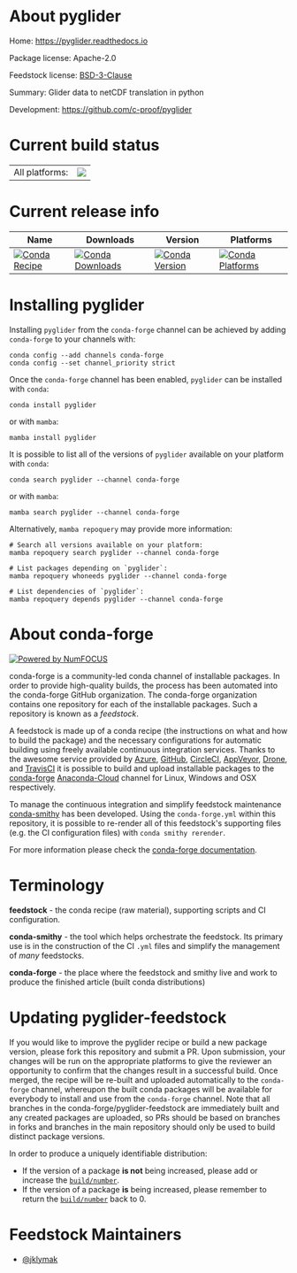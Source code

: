 About pyglider
==============

Home: https://pyglider.readthedocs.io

Package license: Apache-2.0

Feedstock license: [BSD-3-Clause](https://github.com/conda-forge/pyglider-feedstock/blob/main/LICENSE.txt)

Summary: Glider data to netCDF translation in python

Development: https://github.com/c-proof/pyglider

Current build status
====================


<table><tr><td>All platforms:</td>
    <td>
      <a href="https://dev.azure.com/conda-forge/feedstock-builds/_build/latest?definitionId=16507&branchName=main">
        <img src="https://dev.azure.com/conda-forge/feedstock-builds/_apis/build/status/pyglider-feedstock?branchName=main">
      </a>
    </td>
  </tr>
</table>

Current release info
====================

| Name | Downloads | Version | Platforms |
| --- | --- | --- | --- |
| [![Conda Recipe](https://img.shields.io/badge/recipe-pyglider-green.svg)](https://anaconda.org/conda-forge/pyglider) | [![Conda Downloads](https://img.shields.io/conda/dn/conda-forge/pyglider.svg)](https://anaconda.org/conda-forge/pyglider) | [![Conda Version](https://img.shields.io/conda/vn/conda-forge/pyglider.svg)](https://anaconda.org/conda-forge/pyglider) | [![Conda Platforms](https://img.shields.io/conda/pn/conda-forge/pyglider.svg)](https://anaconda.org/conda-forge/pyglider) |

Installing pyglider
===================

Installing `pyglider` from the `conda-forge` channel can be achieved by adding `conda-forge` to your channels with:

```
conda config --add channels conda-forge
conda config --set channel_priority strict
```

Once the `conda-forge` channel has been enabled, `pyglider` can be installed with `conda`:

```
conda install pyglider
```

or with `mamba`:

```
mamba install pyglider
```

It is possible to list all of the versions of `pyglider` available on your platform with `conda`:

```
conda search pyglider --channel conda-forge
```

or with `mamba`:

```
mamba search pyglider --channel conda-forge
```

Alternatively, `mamba repoquery` may provide more information:

```
# Search all versions available on your platform:
mamba repoquery search pyglider --channel conda-forge

# List packages depending on `pyglider`:
mamba repoquery whoneeds pyglider --channel conda-forge

# List dependencies of `pyglider`:
mamba repoquery depends pyglider --channel conda-forge
```


About conda-forge
=================

[![Powered by
NumFOCUS](https://img.shields.io/badge/powered%20by-NumFOCUS-orange.svg?style=flat&colorA=E1523D&colorB=007D8A)](https://numfocus.org)

conda-forge is a community-led conda channel of installable packages.
In order to provide high-quality builds, the process has been automated into the
conda-forge GitHub organization. The conda-forge organization contains one repository
for each of the installable packages. Such a repository is known as a *feedstock*.

A feedstock is made up of a conda recipe (the instructions on what and how to build
the package) and the necessary configurations for automatic building using freely
available continuous integration services. Thanks to the awesome service provided by
[Azure](https://azure.microsoft.com/en-us/services/devops/), [GitHub](https://github.com/),
[CircleCI](https://circleci.com/), [AppVeyor](https://www.appveyor.com/),
[Drone](https://cloud.drone.io/welcome), and [TravisCI](https://travis-ci.com/)
it is possible to build and upload installable packages to the
[conda-forge](https://anaconda.org/conda-forge) [Anaconda-Cloud](https://anaconda.org/)
channel for Linux, Windows and OSX respectively.

To manage the continuous integration and simplify feedstock maintenance
[conda-smithy](https://github.com/conda-forge/conda-smithy) has been developed.
Using the ``conda-forge.yml`` within this repository, it is possible to re-render all of
this feedstock's supporting files (e.g. the CI configuration files) with ``conda smithy rerender``.

For more information please check the [conda-forge documentation](https://conda-forge.org/docs/).

Terminology
===========

**feedstock** - the conda recipe (raw material), supporting scripts and CI configuration.

**conda-smithy** - the tool which helps orchestrate the feedstock.
                   Its primary use is in the construction of the CI ``.yml`` files
                   and simplify the management of *many* feedstocks.

**conda-forge** - the place where the feedstock and smithy live and work to
                  produce the finished article (built conda distributions)


Updating pyglider-feedstock
===========================

If you would like to improve the pyglider recipe or build a new
package version, please fork this repository and submit a PR. Upon submission,
your changes will be run on the appropriate platforms to give the reviewer an
opportunity to confirm that the changes result in a successful build. Once
merged, the recipe will be re-built and uploaded automatically to the
`conda-forge` channel, whereupon the built conda packages will be available for
everybody to install and use from the `conda-forge` channel.
Note that all branches in the conda-forge/pyglider-feedstock are
immediately built and any created packages are uploaded, so PRs should be based
on branches in forks and branches in the main repository should only be used to
build distinct package versions.

In order to produce a uniquely identifiable distribution:
 * If the version of a package **is not** being increased, please add or increase
   the [``build/number``](https://docs.conda.io/projects/conda-build/en/latest/resources/define-metadata.html#build-number-and-string).
 * If the version of a package **is** being increased, please remember to return
   the [``build/number``](https://docs.conda.io/projects/conda-build/en/latest/resources/define-metadata.html#build-number-and-string)
   back to 0.

Feedstock Maintainers
=====================

* [@jklymak](https://github.com/jklymak/)

